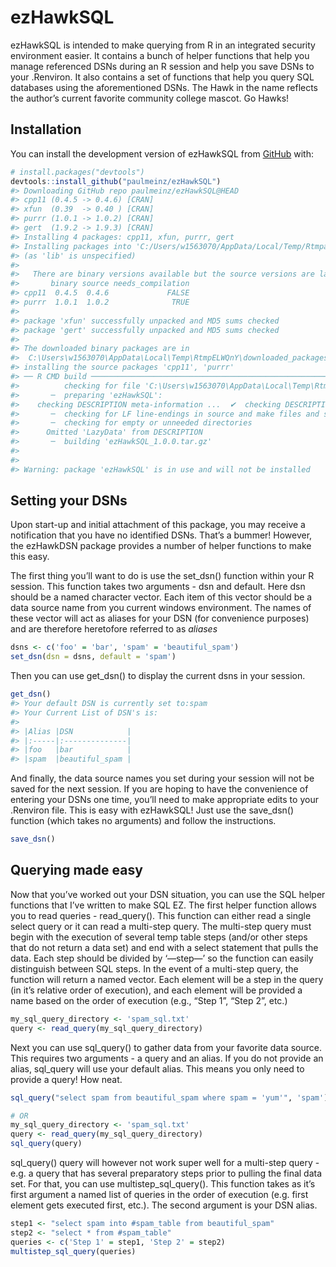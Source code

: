 
<!-- README.md is generated from README.Rmd. Please edit that file -->

# ezHawkSQL

<!-- badges: start -->
<!-- badges: end -->

ezHawkSQL is intended to make querying from R in an integrated security
environment easier. It contains a bunch of helper functions that help
you manage referenced DSNs during an R session and help you save DSNs to
your .Renviron. It also contains a set of functions that help you query
SQL databases using the aforementioned DSNs. The Hawk in the name
reflects the author’s current favorite community college mascot. Go
Hawks!

## Installation

You can install the development version of ezHawkSQL from
[GitHub](https://github.com/) with:

``` r
# install.packages("devtools")
devtools::install_github("paulmeinz/ezHawkSQL")
#> Downloading GitHub repo paulmeinz/ezHawkSQL@HEAD
#> cpp11 (0.4.5 -> 0.4.6) [CRAN]
#> xfun  (0.39  -> 0.40 ) [CRAN]
#> purrr (1.0.1 -> 1.0.2) [CRAN]
#> gert  (1.9.2 -> 1.9.3) [CRAN]
#> Installing 4 packages: cpp11, xfun, purrr, gert
#> Installing packages into 'C:/Users/w1563070/AppData/Local/Temp/RtmpauhXTb/temp_libpath58dc7a1668d6'
#> (as 'lib' is unspecified)
#> 
#>   There are binary versions available but the source versions are later:
#>       binary source needs_compilation
#> cpp11  0.4.5  0.4.6             FALSE
#> purrr  1.0.1  1.0.2              TRUE
#> 
#> package 'xfun' successfully unpacked and MD5 sums checked
#> package 'gert' successfully unpacked and MD5 sums checked
#> 
#> The downloaded binary packages are in
#>  C:\Users\w1563070\AppData\Local\Temp\RtmpELWQnY\downloaded_packages
#> installing the source packages 'cpp11', 'purrr'
#> ── R CMD build ─────────────────────────────────────────────────────────────────
#>          checking for file 'C:\Users\w1563070\AppData\Local\Temp\RtmpELWQnY\remotes47545b2f7fb6\paulmeinz-ezHawkSQL-2b9209b/DESCRIPTION' ...     checking for file 'C:\Users\w1563070\AppData\Local\Temp\RtmpELWQnY\remotes47545b2f7fb6\paulmeinz-ezHawkSQL-2b9209b/DESCRIPTION' ...   ✔  checking for file 'C:\Users\w1563070\AppData\Local\Temp\RtmpELWQnY\remotes47545b2f7fb6\paulmeinz-ezHawkSQL-2b9209b/DESCRIPTION' (669ms)
#>       ─  preparing 'ezHawkSQL':
#>    checking DESCRIPTION meta-information ...  ✔  checking DESCRIPTION meta-information
#>       ─  checking for LF line-endings in source and make files and shell scripts
#>       ─  checking for empty or unneeded directories
#>      Omitted 'LazyData' from DESCRIPTION
#>       ─  building 'ezHawkSQL_1.0.0.tar.gz'
#>      
#> 
#> Warning: package 'ezHawkSQL' is in use and will not be installed
```

## Setting your DSNs

Upon start-up and initial attachment of this package, you may receive a
notification that you have no identified DSNs. That’s a bummer! However,
the ezHawkDSN package provides a number of helper functions to make this
easy.

The first thing you’ll want to do is use the set_dsn() function within
your R session. This function takes two arguments - dsn and default.
Here dsn should be a named character vector. Each item of this vector
should be a data source name from you current windows environment. The
names of these vector will act as aliases for your DSN (for convenience
purposes) and are therefore heretofore referred to as *aliases*

``` r
dsns <- c('foo' = 'bar', 'spam' = 'beautiful_spam')
set_dsn(dsn = dsns, default = 'spam')
```

Then you can use get_dsn() to display the current dsns in your session.

``` r
get_dsn()
#> Your default DSN is currently set to:spam 
#> Your Current List of DSN's is:
#> 
#> |Alias |DSN            |
#> |:-----|:--------------|
#> |foo   |bar            |
#> |spam  |beautiful_spam |
```

And finally, the data source names you set during your session will not
be saved for the next session. If you are hoping to have the convenience
of entering your DSNs one time, you’ll need to make appropriate edits to
your .Renviron file. This is easy with ezHawkSQL! Just use the
save_dsn() function (which takes no arguments) and follow the
instructions.

``` r
save_dsn()
```

## Querying made easy

Now that you’ve worked out your DSN situation, you can use the SQL
helper functions that I’ve written to make SQL EZ. The first helper
function allows you to read queries - read_query(). This function can
either read a single select query or it can read a multi-step query. The
multi-step query must begin with the execution of several temp table
steps (and/or other steps that do not return a data set) and end with a
select statement that pulls the data. Each step should be divided by
‘—step—’ so the function can easily distinguish between SQL steps. In
the event of a multi-step query, the function will return a named
vector. Each element will be a step in the query (in it’s relative order
of execution), and each element will be provided a name based on the
order of execution (e.g., “Step 1”, “Step 2”, etc.)

``` r
my_sql_query_directory <- 'spam_sql.txt'
query <- read_query(my_sql_query_directory)
```

Next you can use sql_query() to gather data from your favorite data
source. This requires two arguments - a query and an alias. If you do
not provide an alias, sql_query will use your default alias. This means
you only need to provide a query! How neat.

``` r
sql_query("select spam from beautiful_spam where spam = 'yum'", 'spam')

# OR
my_sql_query_directory <- 'spam_sql.txt'
query <- read_query(my_sql_query_directory)
sql_query(query)
```

sql_query() query will however not work super well for a multi-step
query - e.g. a query that has several preparatory steps prior to pulling
the final data set. For that, you can use multistep_sql_query(). This
function takes as it’s first argument a named list of queries in the
order of execution (e.g. first element gets executed first, etc.). The
second argument is your DSN alias.

``` r
step1 <- "select spam into #spam_table from beautiful_spam"
step2 <- "select * from #spam_table"
queries <- c('Step 1' = step1, 'Step 2' = step2)
multistep_sql_query(queries)
```
